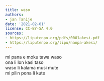 ```yaml
---
title: waso
authors:
- jan Tanije
date: '2021-02-01'
license: CC-BY-SA 4.0
sources:
- https://liputenpo.org/pdfs/0001akesi.pdf
- https://liputenpo.org/lipu/nanpa-akesi/
---
```


mi pana e moku tawa waso  
ona li lon kasi taso  
waso li kalama musi mute  
mi pilin pona li kute